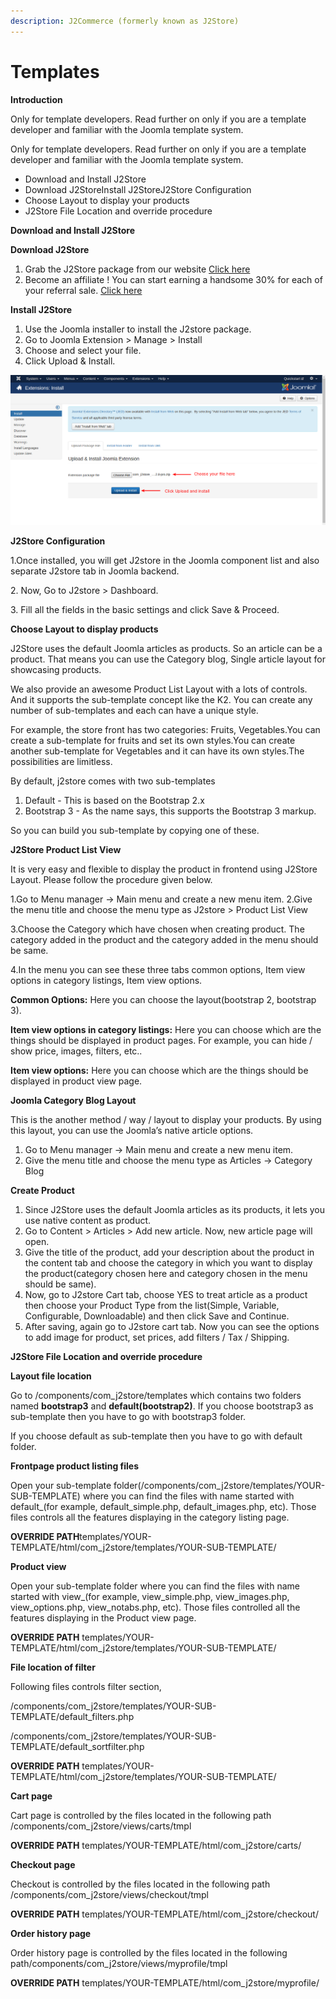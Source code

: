 ```yaml
---
description: J2Commerce (formerly known as J2Store)
---
```


# Templates

**Introduction**

Only for template developers. Read further on only if you are a template developer and familiar with the Joomla template system.

Only for template developers. Read further on only if you are a template developer and familiar with the Joomla template system.

* Download and Install J2Store
* Download J2StoreInstall J2StoreJ2Store Configuration
* Choose Layout to display your products
* J2Store File Location and override procedure

**Download and Install J2Store**

**Download J2Store**

1. Grab the J2Store package from our website [Click here](http://j2store.org/)
2. Become an affiliate ! You can start earning a handsome 30% for each of your referral sale. [Click here](http://j2store.org/affiliate-programme)

**Install J2Store**

1. Use the Joomla installer to install the J2store package.
2. Go to Joomla Extension > Manage > Install
3. Choose and select your file.
4. Click Upload & Install.

![Install](https://raw.githubusercontent.com/j2store/doc-images/master/developer-guide/design/j2store_install1.png)

**J2Store Configuration**

1.Once installed, you will get J2store in the Joomla component list and also separate J2store tab in Joomla backend.

2\. Now, Go to J2store > Dashboard.

3\. Fill all the fields in the basic settings and click Save & Proceed.

**Choose Layout to display products**

J2Store uses the default Joomla articles as products. So an article can be a product. That means you can use the Category blog, Single article layout for showcasing products.

We also provide an awesome Product List Layout with a lots of controls. And it supports the sub-template concept like the K2. You can create any number of sub-templates and each can have a unique style.

For example, the store front has two categories: Fruits, Vegetables.You can create a sub-template for fruits and set its own styles.You can create another sub-template for Vegetables and it can have its own styles.The possibilities are limitless.

By default, j2store comes with two sub-templates

1. Default - This is based on the Bootstrap 2.x
2. Bootstrap 3 - As the name says, this supports the Bootstrap 3 markup.

So you can build you sub-template by copying one of these.

**J2Store Product List View**

It is very easy and flexible to display the product in frontend using J2Store Layout. Please follow the procedure given below.

1.Go to Menu manager -> Main menu and create a new menu item. 2.Give the menu title and choose the menu type as J2store > Product List View

3.Choose the Category which have chosen when creating product. The category added in the product and the category added in the menu should be same.

4.In the menu you can see these three tabs common options, Item view options in category listings, Item view options.

**Common Options:** Here you can choose the layout(bootstrap 2, bootstrap 3).

**Item view options in category listings:** Here you can choose which are the things should be displayed in product pages. For example, you can hide / show price, images, filters, etc..

**Item view options:** Here you can choose which are the things should be displayed in product view page.

**Joomla Category Blog Layout**

This is the another method / way / layout to display your products. By using this layout, you can use the Joomla’s native article options.

1. Go to Menu manager -> Main menu and create a new menu item.
2. Give the menu title and choose the menu type as Articles -> Category Blog

**Create Product**

1. Since J2Store uses the default Joomla articles as its products, it lets you use native content as product.
2. Go to Content > Articles > Add new article. Now, new article page will open.
3. Give the title of the product, add your description about the product in the content tab and choose the category in which you want to display the product(category chosen here and category chosen in the menu should be same).
4. Now, go to J2store Cart tab, choose YES to treat article as a product then choose your Product Type from the list(Simple, Variable, Configurable, Downloadable) and then click Save and Continue.
5. After saving, again go to J2store cart tab. Now you can see the options to add image for product, set prices, add filters / Tax / Shipping.

**J2Store File Location and override procedure**

**Layout file location**

Go to /components/com\_j2store/templates which contains two folders named **bootstrap3** and **default(bootstrap2)**. If you choose bootstrap3 as sub-template then you have to go with bootstrap3 folder.

If you choose default as sub-template then you have to go with default folder.

**Frontpage product listing files**

Open your sub-template folder(/components/com\_j2store/templates/YOUR-SUB-TEMPLATE) where you can find the files with name started with default\_(for example, default\_simple.php, default\_images.php, etc). Those files controls all the features displaying in the category listing page.

**OVERRIDE PATH**templates/YOUR-TEMPLATE/html/com\_j2store/templates/YOUR-SUB-TEMPLATE/

**Product view**

Open your sub-template folder where you can find the files with name started with view\_(for example, view\_simple.php, view\_images.php, view\_options.php, view\_notabs.php, etc). Those files controlled all the features displaying in the Product view page.

**OVERRIDE PATH** templates/YOUR-TEMPLATE/html/com\_j2store/templates/YOUR-SUB-TEMPLATE/

**File location of filter**

Following files controls filter section,

/components/com\_j2store/templates/YOUR-SUB-TEMPLATE/default\_filters.php

/components/com\_j2store/templates/YOUR-SUB-TEMPLATE/default\_sortfilter.php

**OVERRIDE PATH** templates/YOUR-TEMPLATE/html/com\_j2store/templates/YOUR-SUB-TEMPLATE/

**Cart page**

Cart page is controlled by the files located in the following path /components/com\_j2store/views/carts/tmpl

**OVERRIDE PATH** templates/YOUR-TEMPLATE/html/com\_j2store/carts/

**Checkout page**

Checkout is controlled by the files located in the following path /components/com\_j2store/views/checkout/tmpl

**OVERRIDE PATH** templates/YOUR-TEMPLATE/html/com\_j2store/checkout/

**Order history page**

Order history page is controlled by the files located in the following path/components/com\_j2store/views/myprofile/tmpl

**OVERRIDE PATH** templates/YOUR-TEMPLATE/html/com\_j2store/myprofile/
